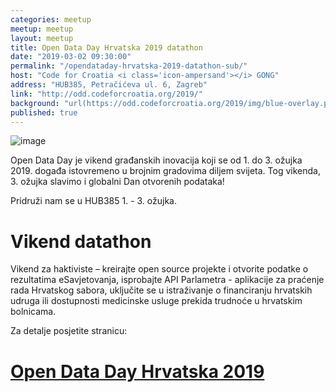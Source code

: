 ```yaml
---
categories: meetup
meetup: meetup
layout: meetup
title: Open Data Day Hrvatska 2019 datathon
date: "2019-03-02 09:30:00"
permalink: "/opendataday-hrvatska-2019-datathon-sub/"
host: "Code for Croatia <i class='icon-ampersand'></i> GONG"
address: "HUB385, Petračićeva ul. 6, Zagreb"
link: "http://odd.codeforcroatia.org/2019/"
background: "url(https://odd.codeforcroatia.org/2019/img/blue-overlay.png)"
published: true
---
```


![image](https://odd.codeforcroatia.org/2019/img/logos/ODD_official_logo.png)

Open Data Day je vikend građanskih inovacija koji se od 1. do 3. ožujka 2019. događa istovremeno u brojnim gradovima diljem svijeta. Tog vikenda, 3. ožujka slavimo i globalni Dan otvorenih podataka!

Pridruži nam se u HUB385 1. - 3. ožujka.

# Vikend datathon

Vikend za haktiviste – kreirajte open source projekte i otvorite podatke o rezultatima eSavjetovanja, isprobajte API Parlametra - aplikacije za praćenje rada Hrvatskog sabora, uključite se u istraživanje o financiranju hrvatskih udruga ili dostupnosti medicinske usluge prekida trudnoće u hrvatskim bolnicama. 

Za detalje posjetite stranicu:

# [Open Data Day Hrvatska 2019](http://odd.codeforcroatia.org/2019/)